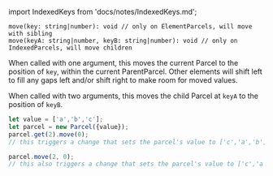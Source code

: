 import IndexedKeys from 'docs/notes/IndexedKeys.md';

```flow
move(key: string|number): void // only on ElementParcels, will move with sibling
move(keyA: string|number, keyB: string|number): void // only on IndexedParcels, will move children
```

When called with one argument, this moves the current Parcel to the position of `key`, within the current ParentParcel.
Other elements will shift left to fill any gaps left and/or shift right to make room for moved values.

When called with two arguments, this moves the child Parcel at `keyA` to the position of `keyB`.

```js
let value = ['a','b','c'];
let parcel = new Parcel({value});
parcel.get(2).move(0);
// this triggers a change that sets the parcel's value to ['c','a','b'];

parcel.move(2, 0);
// this also triggers a change that sets the parcel's value to ['c','a','b'];
```

<IndexedKeys />
